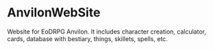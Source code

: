 # AnvilonWebSite
Website for EoDRPG Anvilon. It includes character creation, calculator, cards, database with bestiary, things, skillets, spells, etc.
